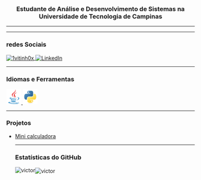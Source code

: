 
<h3 align="center">Estudante de Análise e Desenvolvimento de Sistemas na Universidade de Tecnologia de Campinas</h3>

---

---

<h3> redes Sociais</h3>
<p>
  <a href="https://twitter.com/1vitinh0x" target="_blank">
    <img align="center" src="https://raw.githubusercontent.com/rahuldkjain/github-profile-readme-generator/master/src/images/icons/Social/twitter.svg" alt="1vitinh0x" height="30" width="40" />
  </a>
  <a href="https://www.linkedin.com/in/victor-linkedin" target="_blank">
    <img align="center" src="https://raw.githubusercontent.com/rahuldkjain/github-profile-readme-generator/master/src/images/icons/Social/linked-in-alt.svg" alt="LinkedIn" height="30" width="40" />
  </a>
</p>

---

<h3>Idiomas e Ferramentas</h3>
<p>
  <a href="https://www.java.com" target="_blank" rel="noreferrer">
    <img src="https://raw.githubusercontent.com/devicons/devicon/master/icons/java/java-original.svg" alt="Java" width="40" height="40"/>
  </a> 
  <a href="https://www.python.org" target="_blank" rel="noreferrer">
    <img src="https://raw.githubusercontent.com/devicons/devicon/master/icons/python/python-original.svg" alt="Python" width="40" height="40"/>
  </a>

  </a>
</p>

---

<h3>Projetos</h3>
<ul>
  <li>
    <a href="https://github.com/vitinh0z/Java-Bootcamp/blob/main/variaveis/SomaDoisNumeros/SomaDoisNumero.java" target="_blank">Mini calculadora </a>
  </li>


---

<h3>Estatísticas do GitHub</h3>
<p>
  <img align="left" src="https://github-readme-stats.vercel.app/api/top-langs?username=vitinh0z&show_icons=true&locale=en&layout=compact" alt="victor" />
</p>
<p>
  <img align="center" src="https://github-readme-stats.vercel.app/api?username=vitinh0z&show_icons=true&locale=en" alt="victor" />
</p>

